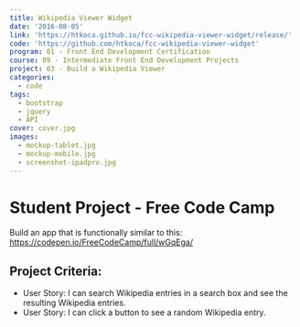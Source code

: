 ```yaml
---
title: Wikipedia Viewer Widget
date: '2016-08-05'
link: 'https://htkoca.github.io/fcc-wikipedia-viewer-widget/release/'
code: 'https://github.com/htkoca/fcc-wikipedia-viewer-widget'
program: 01 - Front End Development Certification
course: 09 - Intermediate Front End Development Projects
project: 03 - Build a Wikipedia Viewer
categories:
  - code
tags:
  - bootstrap
  - jquery
  - API
cover: cover.jpg
images:
  - mockup-tablet.jpg
  - mockup-mobile.jpg
  - screenshot-ipadpro.jpg
---
```

# Student Project - Free Code Camp
Build an app that is functionally similar to this: https://codepen.io/FreeCodeCamp/full/wGqEga/

## Project Criteria:
* User Story: I can search Wikipedia entries in a search box and see the resulting Wikipedia entries.
* User Story: I can click a button to see a random Wikipedia entry.
